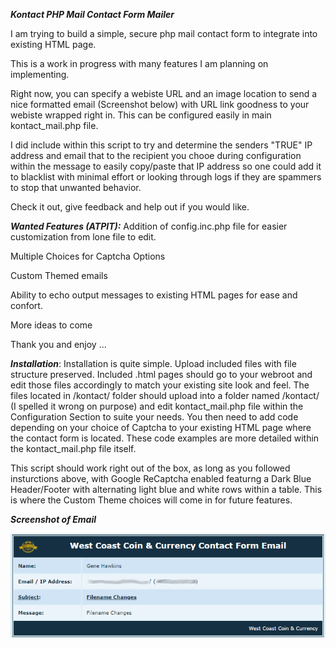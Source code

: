 ***Kontact PHP Mail Contact Form Mailer***


I am trying to build a simple, secure php mail contact form to integrate into existing HTML page.

This is a work in progress with many features I am planning on implementing.

Right now, you can specify a webiste URL and an image location to send a nice formatted email (Screenshot below) with URL link goodness to your webiste wrapped right in. This can be configured easily in main kontact_mail.php file. 

I did include within this script to try and determine the senders "TRUE" IP address and email that to the recipient you chooe during configuration within the message to easily copy/paste that IP address so one could add it to blacklist with minimal effort or looking through logs if they are spammers to stop that unwanted behavior.

Check it out, give feedback and help out if you would like.


***Wanted Features (ATPIT):***
Addition of config.inc.php file for easier customization from lone file to edit.

Multiple Choices for Captcha Options

Custom Themed emails

Ability to echo output messages to existing HTML pages for ease and confort.

More ideas to come

Thank you and enjoy ... 


***Installation***:
Installation is quite simple. Upload included files with file structure preserved. Included .html pages should go to your webroot and edit those files accordingly to match your existing site look and feel. The files located in /kontact/ folder should upload into a folder named /kontact/ (I spelled it wrong on purpose) and edit kontact_mail.php file within the Configuration Section to suite your needs. You then need to add code depending on your choice of Captcha to your existing HTML page where the contact form is located. These code examples are more detailed within the kontact_mail.php file itself.

This script should work right out of the box, as long as you followed insturctions above, with Google ReCaptcha enabled featurng a Dark Blue Header/Footer with alternating light blue and white rows within a table. This is where the Custom Theme choices will come in for future features.


***Screenshot of Email***

![Alt text](/images/screenshot_dar_blue.png?raw=true "Dark Blue Theme")

